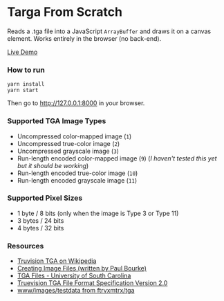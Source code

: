 # Targa From Scratch

Reads a .tga file into a JavaScript `ArrayBuffer` and draws it on a canvas element. Works entirely in the browser (no back-end).

[Live Demo](https://mehmetb.github.io/targa-from-scratch-demo/)


### How to run

```
yarn install
yarn start
```

Then go to http://127.0.0.1:8000 in your browser.

### Supported TGA Image Types

- Uncompressed color-mapped image (`1`)
- Uncompressed true-color image (`2`)
- Uncompressed grayscale image (`3`)
- Run-length encoded color-mapped image (`9`) (*I haven't tested this yet but it should be working*)
- Run-length encoded true-color image (`10`)
- Run-length encoded grayscale image (`11`)

### Supported Pixel Sizes

- 1 byte / 8 bits (only when the image is Type 3 or Type 11)
- 3 bytes / 24 bits
- 4 bytes / 32 bits

### Resources

- [Truvision TGA on Wikipedia](https://en.wikipedia.org/wiki/Truevision_TGA)
- [Creating Image Files (written by Paul Bourke)](http://www.paulbourke.net/dataformats/tga/)
- [TGA Files - University of South Carolina](https://people.math.sc.edu/Burkardt/data/tga/tga.html)
- [Truevision TGA File Format Specification Version 2.0](https://www.dca.fee.unicamp.br/~martino/disciplinas/ea978/tgaffs.pdf)
- [www/images/testdata from ftrvxmtrx/tga](https://github.com/ftrvxmtrx/tga)
